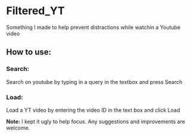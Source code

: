 # Filtered_YT
Something I made to help prevent distractions while watchin a Youtube video

## How to use:

### Search:

Search on youtube by typing in a query in the textbox and press Search

### Load:

Load a YT video by entering the video ID in the text box and click Load

**Note:** I kept it ugly to help focus.
Any suggestions and improvements are welcome.
